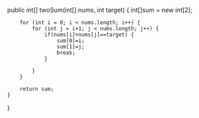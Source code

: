 public int[] twoSum(int[] nums, int target) {
		int[]sum = new int[2];
		
		for (int i = 0; i < nums.length; i++) {
			for (int j = i+1; j < nums.length; j++) {
				if(nums[i]+nums[j]==target) {
					sum[0]=i;
					sum[1]=j;
					break;
				}
				
			}
		}
		
		return sum;
	}
}
